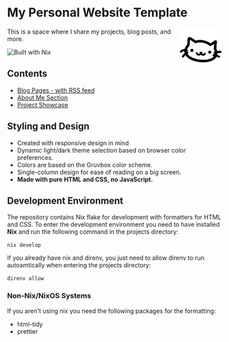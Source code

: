 <h1> My Personal Website Template </h1>

<p>
  <img align="right" height="100px" src="./IMG/kitty.png">
</p>
<p align="left">
  This is a space where I share my projects, blog posts, and more.
</p>
<img src="https://img.shields.io/static/v1?logo=nixos&logoColor=white&label=&message=Built%20with%20Nix&color=41439a" alt="Built with Nix">

## Contents
- [Blog Pages - with RSS feed](https://moskas.github.io/POSTS)
- [About Me Section](https://moskas.github.io/about)
- [Project Showcase](https://moskas.github.io/projects)

## Styling and Design
- Created with responsive design in mind
- Dynamic light/dark theme selection based on browser color preferences.  
- Colors are based on the Gruvbox color scheme.  
- Single-column design for ease of reading on a big screen.
- **Made with pure HTML and CSS, no JavaScript.**

## Development Environment
The repository contains Nix flake for development with formatters for HTML and CSS.
To enter the development environment you need to have installed **Nix** and run the following command in the projects directory:
```shell
nix develop
```
If you already have nix and direnv, you just need to allow direnv to run autoamtically when entering the projects directory:
```shell
direnv allow
```
### Non-Nix/NixOS Systems
If you aren't using nix you need the following packages for the formatting:
- html-tidy
- prettier